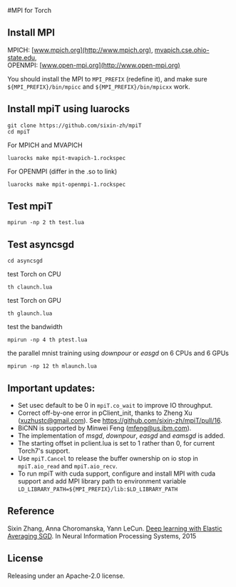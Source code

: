 #MPI for Torch

## Install MPI 
MPICH: [www.mpich.org](http://www.mpich.org), [mvapich.cse.ohio-state.edu](http://mvapich.cse.ohio-state.edu),   
OPENMPI: [www.open-mpi.org](http://www.open-mpi.org)

You should install the MPI to `MPI_PREFIX` (redefine it), and make sure `${MPI_PREFIX}/bin/mpicc` and `${MPI_PREFIX}/bin/mpicxx` work.

## Install mpiT using luarocks

```
git clone https://github.com/sixin-zh/mpiT
cd mpiT
```

For MPICH and MVAPICH

```
luarocks make mpit-mvapich-1.rockspec
```

For OPENMPI (differ in the .so to link)

```
luarocks make mpit-openmpi-1.rockspec
```

## Test mpiT
```
mpirun -np 2 th test.lua
```

## Test asyncsgd

```
cd asyncsgd
```

test Torch on CPU

```
th claunch.lua
```

test Torch on GPU

```
th glaunch.lua
```

test the bandwidth

```
mpirun -np 4 th ptest.lua 
```

the parallel mnist training using *downpour* or *easgd* on 6 CPUs and 6 GPUs

```
mpirun -np 12 th mlaunch.lua
```


## Important updates:
- Set usec default to be 0 in `mpiT.co_wait` to improve IO throughput.
- Correct off-by-one error in pClient_init, thanks to Zheng Xu
(xuzhustc@gmail.com). See https://github.com/sixin-zh/mpiT/pull/16.
- BiCNN is supported by Minwei Feng (mfeng@us.ibm.com).
- The implementation of *msgd*, *downpour*, *easgd* and *eamsgd* is added.
- The starting offset in pclient.lua is set to 1 rather than 0, for current Torch7's support.
- Use `mpiT.Cancel` to release the buffer ownership on io stop in `mpiT.aio_read` and `mpiT.aio_recv`.
- To run mpiT with cuda support, configure and install MPI with cuda support and add MPI library path to environment variable `LD_LIBRARY_PATH=${MPI_PREFIX}/lib:$LD_LIBRARY_PATH`

## Reference

Sixin Zhang, Anna Choromanska, Yann LeCun. [Deep learning with Elastic Averaging SGD](https://cs.nyu.edu/~zsx/nips2015.pdf). In Neural Information Processing Systems, 2015

## License

Releasing under an Apache-2.0 license.
